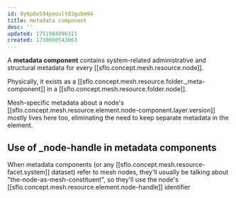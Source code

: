 ```yaml
---
id: 0y6p8e594peoult03gobm94
title: metadata component
desc: ''
updated: 1751984996311
created: 1730660543063
---
```


A **metadata component** contains system-related administrative and structural metadata for every [[sflo.concept.mesh.resource.node]].

Physically, it exists as a [[sflo.concept.mesh.resource.folder._meta-component]] in a [[sflo.concept.mesh.resource.folder.node]].

Mesh-specific metadata about a node's [[sflo.concept.mesh.resource.element.node-component.layer.version]] mostly lives here too, eliminating the need to keep separate metadata in the element. 

## Use of _node-handle in metadata components

When metadata components (or any [[sflo.concept.mesh.resource-facet.system]] dataset) refer to mesh nodes, they'll usually be talking about "the-node-as-mesh-constituent", so they'll use the node's [[sflo.concept.mesh.resource.element.node-handle]] identifier